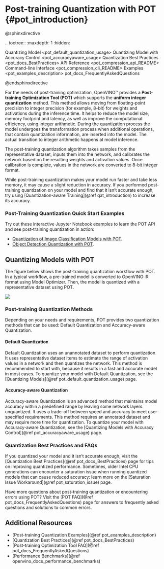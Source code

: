# Post-training Quantization with POT {#pot_introduction}

@sphinxdirective

.. toctree::
   :maxdepth: 1
   :hidden:

   Quantizing Model <pot_default_quantization_usage>
   Quantizing Model with Accuracy Control <pot_accuracyaware_usage>
   Quantization Best Practices <pot_docs_BestPractices>
   API Reference <pot_compression_api_README>
   Command-line Interface <pot_compression_cli_README>
   Examples <pot_examples_description>
   pot_docs_FrequentlyAskedQuestions

@endsphinxdirective


For the needs of post-training optimization, OpenVINO&trade; provides a **Post-training Optimization Tool (POT)** which supports the **uniform integer quantization** method. This method allows moving from floating-point precision to integer precision (for example, 8-bit) for weights and activations during the inference time. It helps to reduce the model size, memory footprint and latency, as well as improve the computational efficiency, using integer arithmetic. During the quantization process the model undergoes the transformation process when additional operations, that contain quantization information, are inserted into the model. The actual transition to integer arithmetic happens at model inference.

The post-training quantization algorithm takes samples from the representative dataset, inputs them into the network, and calibrates the network based on the resulting weights and activation values. Once calibration is complete, values in the network are converted to 8-bit integer format.

While post-training quantization makes your model run faster and take less memory, it may cause a slight reduction in accuracy. If you performed post-training quantization on your model and find that it isn’t accurate enough, try using [Quantization-aware Training](@ref qat_introduction) to increase its accuracy.


### Post-Training Quantization Quick Start Examples
Try out these interactive Jupyter Notebook examples to learn the POT API and see post-training quantization in action:

* [Quantization of Image Classification Models with POT](https://docs.openvino.ai/latest/notebooks/113-image-classification-quantization-with-output.html).
* [Object Detection Quantization with POT](https://docs.openvino.ai/latest/notebooks/111-yolov5-quantization-migration-with-output.html).

## Quantizing Models with POT
The figure below shows the post-training quantization workflow with POT. In a typical workflow, a pre-trained model is converted to OpenVINO IR format using Model Optimizer. Then, the model is quantized with a representative dataset using POT.


![](./images/workflow_simple.svg)


### Post-training Quantization Methods
Depending on your needs and requirements, POT provides two quantization methods that can be used: Default Quantization and Accuracy-aware Quantization.

#### Default Quantization
Default Quantization uses an unannotated dataset to perform quantization. It uses representative dataset items to estimate the range of activation values in a network and then quantizes the network. This method is recommended to start with, because it results in a fast and accurate model in most cases. To quantize your model with Default Quantization, see the [Quantizing Models](@ref pot_default_quantization_usage) page.

#### Accuracy-aware Quantization
Accuracy-aware Quantization is an advanced method that maintains model accuracy within a predefined range by leaving some network layers unquantized. It uses a trade-off between speed and accuracy to meet user-specified requirements. This method requires an annotated dataset and may require more time for quantization. To quantize your model with Accuracy-aware Quantization, see the [Quantizing Models with Accuracy Control](@ref pot_accuracyaware_usage) page.

### Quantization Best Practices and FAQs
If you quantized your model and it isn’t accurate enough, visit the [Quantization Best Practices](@ref pot_docs_BestPractices) page for tips on improving quantized performance. Sometimes, older Intel CPU generations can encounter a saturation issue when running quantized models that can cause reduced accuracy: learn more on the [Saturation Issue Workaround](@ref pot_saturation_issue) page.

Have more questions about post-training quantization or encountering errors using POT? Visit the [POT FAQ](@ref pot_docs_FrequentlyAskedQuestions) page for answers to frequently asked questions and solutions to common errors.

## Additional Resources

* [Post-training Quantization Examples](@ref pot_examples_description)
* [Quantization Best Practices](@ref pot_docs_BestPractices)
* [Post-training Optimization Tool FAQ](@ref pot_docs_FrequentlyAskedQuestions)
* [Performance Benchmarks](@ref openvino_docs_performance_benchmarks)
